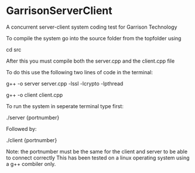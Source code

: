 # GarrisonServerClient
A concurrent server-client system coding test for Garrison Technology

To compile the system go into the source folder from the topfolder using

cd src

After this you must compile both the server.cpp and the client.cpp file

To do this use the following two lines of code in the terminal:

g++ -o server server.cpp -lssl -lcrypto -lpthread

g++ -o client client.cpp

To run the system in seperate terminal type first:

./server {portnumber}

Followed by:

./client {portnumber}
  
Note: the portnumber must be the same for the client and server to be able to connect correctly
This has been tested on a linux operating system using a g++ combiler only.
